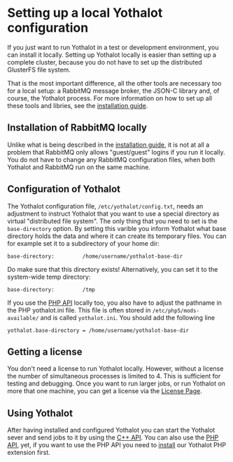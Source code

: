 # Setting up a local Yothalot configuration

If you just want to run Yothalot in a test or development environment, you
can install it locally. Setting up Yothalot locally is easier than setting up a 
complete cluster, because you do not have to set up the distributed GlusterFS 
file system.

That is the most important difference, all the other tools are necessary too for
a local setup: a RabbitMQ message broker, the JSON-C library and, of course,
the Yothalot process. For more information on how to set up all these tools
and libries, see the [installation guide](Yothalot/installation).

## Installation of RabbitMQ locally

Unlike what is being described in the [installation guide](Yothalot/installation),
it is not at all a problem that RabbitMQ only allows "guest/guest" logins if you
run it locally. You do not have to change any RabbitMQ configuration files, when
both Yothalot and RabbitMQ run on the same machine.


## Configuration of Yothalot

The Yothalot configuration file, `/etc/yothalot/config.txt`, needs an adjustment
to instruct Yothalot that you want to use a special directory as virtual 
"distributed file system". The only thing that you need to set is the `base-directory` 
option. By setting this varible you inform Yothalot what base directory holds the 
data and where it can create its temporary files. You can for example set it to 
a subdirectory of your home dir:

```
base-directory:         /home/username/yothalot-base-dir
```

Do make sure that this directory exists! Alternatively, you can set it to the 
system-wide temp directory:

```
base-directory:         /tmp
```

If you use the [PHP API](Yothalot/phpapi "PHP API") locally too, you 
also have to adjust the pathname in the PHP yothalot.ini file. This file is often stored
in `/etc/php5/mods-available/` and is called `yothalot.ini`. You should add
the following line

```
yothalot.base-directory = /home/username/yothalot-base-dir
```


## Getting a license

You don't need a license to run Yothalot locally. However, without a license the 
number of simultaneous processes is limited to 4. This is sufficient for testing
and debugging. Once you want to run larger jobs, or run Yothalot on more that
one machine, you can get a license via the [License Page](/license).


## Using Yothalot

After having installed and configured Yothalot you can start the Yothalot sever
and send jobs to it by using the [C++ API](Yothalot/cppapi).
You can also use the [PHP API](Yothalot/phpapi), yet, if you want
to use the PHP API you need to [install](Yothalot/php-install "PHP Extension Installation")
our Yothalot PHP extension first.
